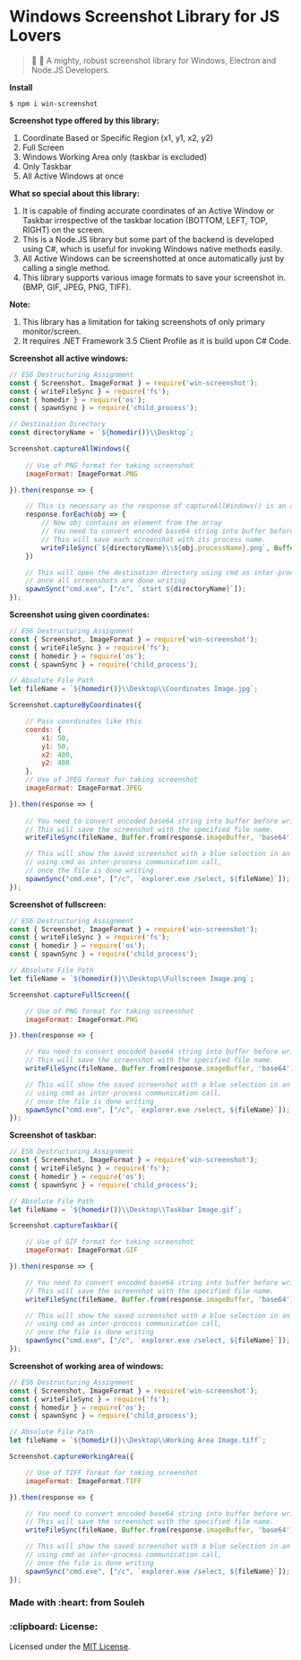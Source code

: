 # Windows Screenshot Library for JS Lovers

> :rocket: :telescope: A mighty, robust screenshot library for Windows, Electron and Node.JS Developers.

<strong>Install</strong>
```
$ npm i win-screenshot
```

<strong>Screenshot type offered by this library:</strong>
1) Coordinate Based or Specific Region (x1, y1, x2, y2)
2) Full Screen
3) Windows Working Area only (taskbar is excluded)
3) Only Taskbar
4) All Active Windows at once

<strong>What so special about this library: </strong>
1) It is capable of finding accurate coordinates of an Active Window or Taskbar irrespective of the taskbar location (BOTTOM, LEFT, TOP, RIGHT) on the screen.
2) This is a Node.JS library but some part of the backend is developed using C#, which is useful for invoking Windows native methods easily.
3) All Active Windows can be screenshotted at once automatically just by calling a single method.
4) This library supports various image formats to save your screenshot in. (BMP, GIF, JPEG, PNG, TIFF).

<strong>Note:</strong>
1) This library has a limitation for taking screenshots of only primary monitor/screen.
2) It requires .NET Framework 3.5 Client Profile as it is build upon C# Code.

<strong>Screenshot all active windows:</strong>
```javascript
// ES6 Destructuring Assignment
const { Screenshot, ImageFormat } = require('win-screenshot');
const { writeFileSync } = require('fs');
const { homedir } = require('os');
const { spawnSync } = require('child_process');

// Destination Directory
const directoryName = `${homedir()}\\Desktop`;

Screenshot.captureAllWindows({
    
    // Use of PNG format for taking screenshot
    imageFormat: ImageFormat.PNG

}).then(response => {

    // This is necessary as the response of captureAllWindows() is an array
    response.forEach(obj => {
        // Now obj contains an element from the array
        // You need to convert encoded base64 string into buffer before writing
        // This will save each screenshot with its process name.
        writeFileSync(`${directoryName}\\${obj.processName}.png`, Buffer.from(obj.imageBuffer, 'base64'));
    })

    // This will open the destination directory using cmd as inter-process communication call,
    // once all screenshots are done writing
    spawnSync("cmd.exe", ["/c", `start ${directoryName}`]);
});
```

<strong>Screenshot using given coordinates:</strong>
```javascript
// ES6 Destructuring Assignment
const { Screenshot, ImageFormat } = require('win-screenshot');
const { writeFileSync } = require('fs');
const { homedir } = require('os');
const { spawnSync } = require('child_process');

// Absolute File Path
let fileName = `${homedir()}\\Desktop\\Coordinates Image.jpg`;

Screenshot.captureByCoordinates({

    // Pass coordinates like this
    coords: {
        x1: 50,
        y1: 50,
        x2: 400,
        y2: 400
    },
    // Use of JPEG format for taking screenshot
    imageFormat: ImageFormat.JPEG

}).then(response => {
    
    // You need to convert encoded base64 string into buffer before writing
    // This will save the screenshot with the specified file name.
    writeFileSync(fileName, Buffer.from(response.imageBuffer, 'base64'));

    // This will show the saved screenshot with a blue selection in an explorer window
    // using cmd as inter-process communication call,
    // once the file is done writing
    spawnSync("cmd.exe", ["/c", `explorer.exe /select, ${fileName}`]);
});
```

<strong>Screenshot of fullscreen:</strong>
```javascript
// ES6 Destructuring Assignment
const { Screenshot, ImageFormat } = require('win-screenshot');
const { writeFileSync } = require('fs');
const { homedir } = require('os');
const { spawnSync } = require('child_process');

// Absolute File Path
let fileName = `${homedir()}\\Desktop\\Fullscreen Image.png`;

Screenshot.captureFullScreen({

    // Use of PNG format for taking screenshot
    imageFormat: ImageFormat.PNG

}).then(response => {

    // You need to convert encoded base64 string into buffer before writing
    // This will save the screenshot with the specified file name.
    writeFileSync(fileName, Buffer.from(response.imageBuffer, 'base64'));

    // This will show the saved screenshot with a blue selection in an explorer window
    // using cmd as inter-process communication call,
    // once the file is done writing
    spawnSync("cmd.exe", ["/c", `explorer.exe /select, ${fileName}`]);
});
```

<strong>Screenshot of taskbar:</strong>
```javascript
// ES6 Destructuring Assignment
const { Screenshot, ImageFormat } = require('win-screenshot');
const { writeFileSync } = require('fs');
const { homedir } = require('os');
const { spawnSync } = require('child_process');

// Absolute File Path
let fileName = `${homedir()}\\Desktop\\Taskbar Image.gif`;

Screenshot.captureTaskbar({

    // Use of GIF format for taking screenshot
    imageFormat: ImageFormat.GIF

}).then(response => {

    // You need to convert encoded base64 string into buffer before writing
    // This will save the screenshot with the specified file name.
    writeFileSync(fileName, Buffer.from(response.imageBuffer, 'base64'));

    // This will show the saved screenshot with a blue selection in an explorer window
    // using cmd as inter-process communication call,
    // once the file is done writing
    spawnSync("cmd.exe", ["/c", `explorer.exe /select, ${fileName}`]);
});
```

<strong>Screenshot of working area of windows:</strong>
```javascript
// ES6 Destructuring Assignment
const { Screenshot, ImageFormat } = require('win-screenshot');
const { writeFileSync } = require('fs');
const { homedir } = require('os');
const { spawnSync } = require('child_process');

// Absolute File Path
let fileName = `${homedir()}\\Desktop\\Working Area Image.tiff`;

Screenshot.captureWorkingArea({

    // Use of TIFF format for taking screenshot
    imageFormat: ImageFormat.TIFF

}).then(response => {

    // You need to convert encoded base64 string into buffer before writing
    // This will save the screenshot with the specified file name.
    writeFileSync(fileName, Buffer.from(response.imageBuffer, 'base64'));

    // This will show the saved screenshot with a blue selection in an explorer window
    // using cmd as inter-process communication call,
    // once the file is done writing
    spawnSync("cmd.exe", ["/c", `explorer.exe /select, ${fileName}`]);
});
```

<h3>Made with :heart: from Souleh</h3>

<h3>:clipboard: License: </h3>
Licensed under the <a href="https://github.com/soulehshaikh99/win-screenshot/blob/master/LICENSE">MIT License</a>.
